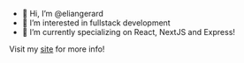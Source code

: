 - 👋 Hi, I’m @eliangerard
- 👀 I’m interested in fullstack development
- 🌱 I’m currently specializing on React, NextJS and Express!

Visit my [site](https://eliangerard.com/) for more info!
